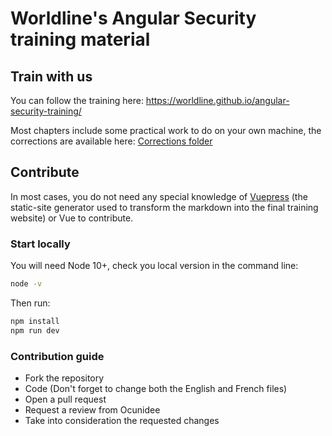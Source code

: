 # Worldline's Angular Security training material

## Train with us
You can follow the training here: https://worldline.github.io/angular-security-training/

Most chapters include some practical work to do on your own machine, the corrections are available here: [Corrections folder](https://github.com/worldline/angular-security-training/tree/main/corrections)

## Contribute

In most cases, you do not need any special knowledge of [Vuepress](https://vuepress.vuejs.org/) (the static-site generator used to transform the markdown into the final training website) or Vue to contribute.

### Start locally

You will need Node 10+, check you local version in the command line:
```sh
node -v
```

Then run:

```sh
npm install
npm run dev
```

### Contribution guide

- Fork the repository
- Code (Don't forget to change both the English and French files)
- Open a pull request
- Request a review from Ocunidee
- Take into consideration the requested changes
